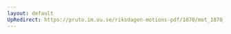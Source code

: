 ```yaml
---
layout: default
UpRedirect: https://pruto.im.uu.se/riksdagen-motions-pdf/1870/mot_1870__ak__9.pdf
---
```

